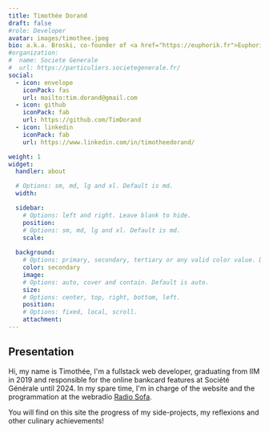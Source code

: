 ```yaml
---
title: Timothée Dorand
draft: false
#role: Developer
avatar: images/timothee.jpeg
bio: a.k.a. Broski, co-founder of <a href="https://euphorik.fr">Euphorik Paris</a> et chercheur d'or chez <a href="https://radio-sofa.com">Radio Sofa</a>
#organization:
#  name: Societe Generale
#  url: https://particuliers.societegenerale.fr/
social:
  - icon: envelope
    iconPack: fas
    url: mailto:tim.dorand@gmail.com
  - icon: github
    iconPack: fab
    url: https://github.com/TimDorand
  - icon: linkedin
    iconPack: fab
    url: https://www.linkedin.com/in/timotheedorand/

weight: 1
widget:
  handler: about

  # Options: sm, md, lg and xl. Default is md.
  width:

  sidebar:
    # Options: left and right. Leave blank to hide.
    position:
    # Options: sm, md, lg and xl. Default is md.
    scale:
  
  background:
    # Options: primary, secondary, tertiary or any valid color value. Default is primary.
    color: secondary
    image:
    # Options: auto, cover and contain. Default is auto.
    size:
    # Options: center, top, right, bottom, left.
    position:
    # Options: fixed, local, scroll.
    attachment: 
---
```


## Presentation


Hi, my name is Timothée, I'm a fullstack web developer, graduating from IIM in 2019 and responsible for the online bankcard features at Société Générale until 2024. In my spare time, I'm in charge of the website and the programmation at the webradio <a href="https://www.radio-sofa.com">Radio Sofa</a>.

You will find on this site the progress of my side-projects, my reflexions and other culinary achievements!
